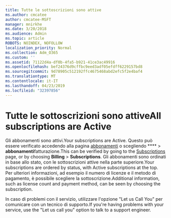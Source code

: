 ```yaml
---
title: Tutte le sottoscrizioni sono attive
ms.author: cmcatee
author: cmcatee-MSFT
manager: mnirkhe
ms.date: 3/20/2018
ms.audience: Admin
ms.topic: article
ROBOTS: NOINDEX, NOFOLLOW
localization_priority: Normal
ms.collection: Adm_O365
ms.custom: ''
ms.assetid: 71122d4a-df0b-4fa5-b921-41ce3ac49916
ms.openlocfilehash: bef24376d9cffbc9eed3adf05efdff6229157bd8
ms.sourcegitcommit: 9d78905c512192ffc4675468abd2efc5f2e4baf4
ms.translationtype: MT
ms.contentlocale: it-IT
ms.lasthandoff: 04/23/2019
ms.locfileid: "32397856"
---
```

# <a name="all-subscriptions-are-active"></a><span data-ttu-id="26143-102">Tutte le sottoscrizioni sono attive</span><span class="sxs-lookup"><span data-stu-id="26143-102">All subscriptions are Active</span></span>

<span data-ttu-id="26143-103">Gli abbonamenti sono attivi.</span><span class="sxs-lookup"><span data-stu-id="26143-103">Your subscriptions are Active.</span></span> <span data-ttu-id="26143-104">Questo può essere verificato accedendo alla pagina [abbonamenti](https://go.microsoft.com/fwlink/p/?linkid=842054) o scegliendo \*\*\*\* \> **abbonamenti**fatturazione.</span><span class="sxs-lookup"><span data-stu-id="26143-104">This can be verified by going to the [Subscriptions](https://go.microsoft.com/fwlink/p/?linkid=842054) page, or by choosing **Billing** \> **Subscriptions**.</span></span> <span data-ttu-id="26143-105">Gli abbonamenti sono ordinati in base allo stato, con le sottoscrizioni attive nella parte superiore.</span><span class="sxs-lookup"><span data-stu-id="26143-105">Your subscriptions are ordered by status, with Active subscriptions at the top.</span></span> <span data-ttu-id="26143-106">Per ulteriori informazioni, ad esempio il numero di licenze e il metodo di pagamento, è possibile scegliere la sottoscrizione.</span><span class="sxs-lookup"><span data-stu-id="26143-106">Additional information, such as license count and payment method, can be seen by choosing the subscription.</span></span>
  
<span data-ttu-id="26143-107">In caso di problemi con il servizio, utilizzare l'opzione "Let us Call You" per comunicare con un tecnico di supporto.</span><span class="sxs-lookup"><span data-stu-id="26143-107">If you're having problems with your service, use the "Let us call you" option to talk to a support engineer.</span></span>
  

